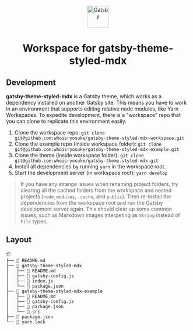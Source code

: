 <p align="center">
  <a href="https://www.gatsbyjs.org">
    <img alt="Gatsby" src="https://www.gatsbyjs.org/monogram.svg" width="60" />
  </a>
</p>
<h1 align="center">
  Workspace for gatsby-theme-styled-mdx
</h1>

## Development

**gatsby-theme-styled-mdx** is a Gatsby theme, which works as a dependency installed on another Gatsby site. This means you have to work in an environment that supports editing relative node modules, like Yarn Workspaces. To expedite development, there is a "workspace" repo that you can clone to replicate this environment easily.

1. Clone the workspace repo: `git clone git@github.com:whoisryosuke/gatsby-theme-styled-mdx-workspace.git`
1. Clone the example repo (inside workspace folder): `git clone git@github.com:whoisryosuke/gatsby-theme-styled-mdx-example.git`
1. Clone the theme (inside workspace folder): `git clone git@github.com:whoisryosuke/gatsby-theme-styled-mdx.git`
1. Install all dependencies by running `yarn` in the workspace root.
1. Start the development server (in workspace root): `yarn develop`

> If you have any strange issues when renaming project folders, try clearing all the cached folders from the workspace and nested projects (`node_modules`, `.cache`, and `public`). Then re-install the dependencies from the workspace root and run the Gatsby development server again. This should clear up some common issues, such as Markdown images interpeting as `String` instead of `File` types.

## Layout

```shell
📦
├── 📄 README.md
├── 📂 gatsby-theme-styled-mdx
│   ├── 📄 README.md
│   ├── 📄 gatsby-config.js
│   ├── 📄 index.js
│   └── 📄 package.json
├── 📂 gatsby-theme-styled-mdx-example
│   ├── 📄 README.md
│   ├── 📄 gatsby-config.js
│   ├── 📄 package.json
│   └── 📂 src
├── 📄 package.json
└── 📄 yarn.lock
```
